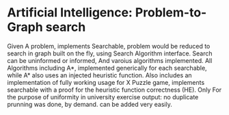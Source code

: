 # Artificial Intelligence: Problem-to-Graph search
Given A problem, implements Searchable, problem would be reduced to search in graph built on the fly, using Search Algorithm interface. Search can be uninformed or informed, And varoius algorithms implemented.
All Algorithms including A*, implemented generically for each searchable, while A* also uses an injected heuristic function.
Also includes an implementation of fully working usage for X Puzzle game, implements searchable with a proof for the heuristic function correctness (HE).
Only For the purpose of uniformity in university exercise output: no duplicate prunning was done, by demand. can be added very easily.
